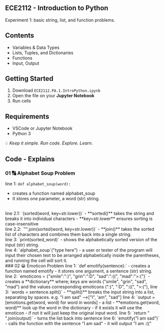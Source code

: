 ## ECE2112 - Introduction to Python
Experiment 1: basic string, list, and function problems.

## Contents
- Variables & Data Types
- Lists, Tuples, and Dictionaries
- Functions
- Input, Output

## Getting Started
1. Download `ECE2112.PA.1.IntroPython.ipynb`
2. Open the file on your **Jupyter Notebook**
3. Run cells

## Requirements 
- VSCode or Jupyter Notebook
- Python 3

💡 *Keep it simple. Run code. Explore. Learn.*  

## Code - Explains 
### 01 🔠 Alphabet Soup Problem
line 1: `def alphabet_soup(word):`
- creates a function named alphabet_soup
- It stores one parameter, a word (str) string.
<br />
line 2.1: `(sorted(word, key=str.lower))`
- **sorted()** takes the string and breaks it into individual characters
- **key=str.lower** ensures sorting is case-insensitive
<br />
line 2.2: `"".join(sorted(word, key=str.lower))`
- **join()** takes the sorted list of characters and combines them back into a single string.
<br />
line 3: `print(sorted_word)`
- shows the alphabetically sorted version of the input (str) string.
<br />
line 4: `alphabet_soup`("type here")
- a user or tester of the program will input their chosen text to be arranged alphabetically inside the parentheses, and running the cell will sort it.
<br />
### 02 😀 Emoticon Problem
line 1: `def emotify(sentence):`
- creates a function named emotify
- it stores one argument, a sentence (str) string.
line 2: `emoticons = {"smile":":)", "grin":":D", "sad":":((", "mad":">:("}`
- creates a **dictionary** where; keys are words ("smile", "grin", "sad", "mad") and the values corresponding emoticons (":)", ":D", ":((", ">:("),
line 3: `words = sentence.split()`
- **split()** breaks the input string into a list, separating by spaces.
  e.g. "I am sad" -->["I", 'am", "sad"]
line 4: `output = [emotions.get(word, word) for word in words]
- a list
- **emotions.get(word, word)** look up the word in the dictionary
- if it exists it will use the emoticon
- if not it will just keep the original input word.
line 5: `return " ".join(output)`
- turns the list back into sentence
line 6: `emotify("I am sad")`
- calls the function with the sentence "I am sad"
- it will output "I am :(("










